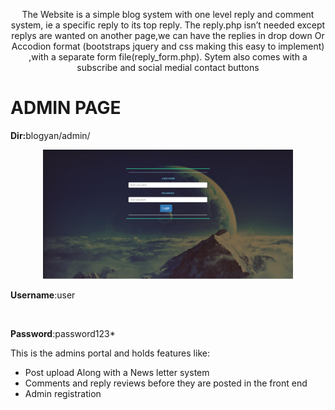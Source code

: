 
<p align="center">
The Website is a simple  blog system with one level reply and comment system, ie a specific reply to its top reply.
The reply.php isn’t needed except replys are wanted on another page,we can have the replies in drop down
Or Accodion format (bootstraps jquery and css making this easy to implement) ,with a separate form file(reply_form.php).
Sytem also comes with a subscribe and social medial contact buttons
</p>



<p align="center">
<h1><strong>ADMIN PAGE</strong></h1>
<p><strong>Dir:</strong>blogyan/admin/</p>

<p align="center"><img src="https://github.com/otjake/blogyan/blob/master/admin_login.PNG" width="400"></p>
<p><strong>Username</strong>:user</p>
<br>
<p><strong>Password</strong>:password123*</p>
This is the admins portal and holds features like:
<ul>
<li>Post upload Along with a News letter system</li>
<li>Comments and reply reviews before they are posted in the front end</li>
<li>Admin registration</li>
</ul>
</p>

